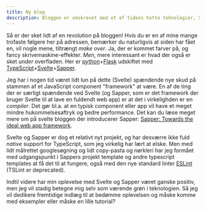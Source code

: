 ```yaml
---
title: Ny blog
description: Bloggen er omskrevet med et af tidens hotte teknologier, Svelte.
---
```


Så er der sket lidt af en revolution på bloggen! Hvis du er en af mine
mange trofaste følgere her på adressen, bemærker du naturligvis at
siden har fået en, vil nogle mene, tiltrængt _make over_. Ja, der er 
kommet <span class="green-text">farver</span> på, og fancy skrivemaskine-effekter.
_Men_, mere interessant er hvad der også er sket _under_ overfladen.
Her er [python][python]+[Flask][flask]
udskiftet med [TypeScript][ts]+[Svelte][svelte]+[Sapper][sapper].

Jeg har i nogen tid været lidt lun på dette (Svelte) spændende nye skud på
stammen af et JavaScript component "framework" at være. En af de ting der
er særligt spændende ved Svelte (og Sapper, som er det framework der bruger
Svelte til at lave en fuldendt web app) er at det i virkelighden er en
_compiler_. Det gør bl.a. at en typisk component eller app vil have et
meget mindre hukommelsesaftryk og bedre performance.
Det kan du læse meget mere om på svelte bloggen der introducerer Sapper:
[Sapper: Towards the ideal web app framework][sapperintro].

Svelte og Sapper er dog et relativt nyt projekt, og har desværre ikke
fuld *native* support for TypeScript, som jeg virkelig har lært at elske.
Men med lidt målrettet googlesøgning og lidt copy-pasta og nørkleri har
jeg formået med udgangspunkt i Sappers projekt template og andre typescript
templates at få det til at fungere, også med den nye standard linter 
[ESLint][eslint] (TSLint er deprecated).

Indtil videre har min oplevelse med Svelte og Sapper været ganske positiv,
men jeg vil stadig betegne mig selv som værende grøn i teknologien.
Så jeg vil dedikere fremtidige indlæg til at bedømme oplevelsen og måske
komme med eksempler eller måske en lille tutorial?

[python]: https://www.python.org/
[flask]: https://flask.palletsprojects.com/en/1.1.x/s
[ts]: https://www.typescriptlang.org/
[svelte]: https://svelte.dev/
[sapper]: https://sapper.svelte.dev/
[sapperintro]: https://svelte.dev/blog/sapper-towards-the-ideal-web-app-framework
[eslint]: https://eslint.org/
